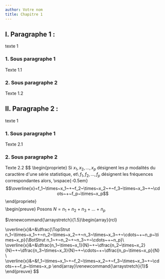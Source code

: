 ```yaml
---
author: Votre nom
title: Chapitre 1
---
```


## I. Paragraphe 1 :

texte 1

### 1. Sous paragraphe 1

Texte 1.1

### 2. Sous paragraphe 2

Texte 1.2

## II. Paragraphe 2 :

texte 1

### 1. Sous paragraphe 1

Texte 2.1

### 2. Sous paragraphe 2

Texte 2.2
$$
\begin{propriete}
Si $x_1, x_2, \ldots, x_p$ désignent les $p$ modalités du caractère d'une série statistique, et\\ $f_1, f_2, \ldots, f_p$ désignent les fréquences correspondantes alors,
\vspace{-0.5em}
$$\overline{x}=f_1~\times~x_1~+~f_2~\times~x_2~+~f_3~\times~x_3~+~\cdots~+~f_p~\times~x_p$$
\end{propriete}
$$
$$
\begin{preuve}
Posons $N=n_1~+~n_2~+~n_3~+~\ldots~+~n_p$

$\renewcommand{\arraystretch}{1.5}\begin{array}{rcl}

 \overline{x}&=&\dfrac{\TopStrut n_1~\times~x_1~+~n_2~\times~x_2~+~n_3~\times~x_3~+~\cdots~+~n_p~\times~x_p}{\BotStrut n_1~+~n_2~+~n_3~+~\cdots~+~n_p}\\
 \overline{x}&=&\dfrac{n_1~\times~x_1}{N}~+~\dfrac{n_2~\times~x_2}{N}~+~\dfrac{n_3~\times~x_3}{N}~+~\cdots~+~\dfrac{n_p~\times~x_p}{N}
\\
 \overline{x}&=&f_1~\times~x_1~+~f_2~\times~x_2~+~f_3~\times~x_3~+~\cdots~+~f_p~\times~x_p
  \end{array}\renewcommand{\arraystretch}{1}$
\end{preuve}
$$